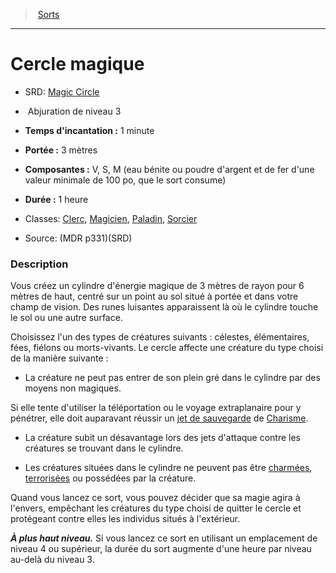 ﻿---
!SpellItem
Family: SpellHD
Level: 3
Type: Abjuration
CastingTime: 1 minute
Range: 3 mètres
Components: V, S, M (eau bénite ou poudre d'argent et de fer d'une valeur minimale de 100 po, que le sort consume)
Duration: 1 heure
Classes: '[Clerc](hd_cleric.md), [Magicien](hd_wizard.md), [Paladin](hd_paladin.md), [Sorcier](hd_warlock.md)'
Id: spells_hd.md#cercle-magique
ParentLink: spells_hd.md#sorts
Name: Cercle magique
ParentName: Sorts
NameLevel: 1
AltName: '[Magic Circle](srd_spells_magic_circle.md)'
Source: (MDR p331)(SRD)
Attributes:
  Name: Cercle magique
  Markdown: >+
    # <!--Name-->Cercle magique<!--/Name-->


    - SRD: <!--AltName-->[Magic Circle](srd_spells_magic_circle.md)<!--/AltName-->


    -  <!--Type-->Abjuration<!--/Type--> de niveau <!--Level-->3<!--/Level-->


    - **Temps d'incantation :** <!--CastingTime-->1 minute<!--/CastingTime-->


    - **Portée :** <!--Range-->3 mètres<!--/Range-->


    - **Composantes :** <!--Components-->V, S, M (eau bénite ou poudre d'argent et de fer d'une valeur minimale de 100 po, que le sort consume)<!--/Components-->


    - **Durée :** <!--Duration-->1 heure<!--/Duration-->


    - Classes: <!--Classes-->[Clerc](hd_cleric.md), [Magicien](hd_wizard.md), [Paladin](hd_paladin.md), [Sorcier](hd_warlock.md)<!--/Classes-->


    - Source: <!--Source-->(MDR p331)(SRD)<!--/Source-->


    ### Description


    Vous créez un cylindre d'énergie magique de 3 mètres de rayon pour 6 mètres de haut, centré sur un point au sol situé à portée et dans votre champ de vision. Des runes luisantes apparaissent là où le cylindre touche le sol ou une autre surface.


    Choisissez l'un des types de créatures suivants : célestes, élémentaires, fées, fiélons ou morts-vivants. Le cercle affecte une créature du type choisi de la manière suivante :


    * La créature ne peut pas entrer de son plein gré dans le cylindre par des moyens non magiques.


    Si elle tente d'utiliser la téléportation ou le voyage extraplanaire pour y pénétrer, elle doit auparavant réussir un [jet de sauvegarde](hd_abilities_jets_de_sauvegarde.md) de [Charisme](hd_abilities_charisma.md).


    * La créature subit un désavantage lors des jets d'attaque contre les créatures se trouvant dans le cylindre.


    * Les créatures situées dans le cylindre ne peuvent pas être [charmées](hd_conditions_charme.md), [terrorisées](hd_conditions_terrorise.md) ou possédées par la créature.


    Quand vous lancez ce sort, vous pouvez décider que sa magie agira à l'envers, empêchant les créatures du type choisi de quitter le cercle et protégeant contre elles les individus situés à l'extérieur.


    **_À plus haut niveau._** Si vous lancez ce sort en utilisant un emplacement de niveau 4 ou supérieur, la durée du sort augmente d'une heure par niveau au-delà du niveau 3.

  AltName: '[Magic Circle](srd_spells_magic_circle.md)'
  Type: Abjuration
  Level: 3
  CastingTime: 1 minute
  Range: 3 mètres
  Components: V, S, M (eau bénite ou poudre d'argent et de fer d'une valeur minimale de 100 po, que le sort consume)
  Duration: 1 heure
  Classes: '[Clerc](hd_cleric.md), [Magicien](hd_wizard.md), [Paladin](hd_paladin.md), [Sorcier](hd_warlock.md)'
  Source: (MDR p331)(SRD)
AttributesDictionary: >+
  Name: Cercle magique

  Markdown: >+

    # <!--Name-->Cercle magique<!--/Name-->





    - SRD: <!--AltName-->[Magic Circle](srd_spells_magic_circle.md)<!--/AltName-->





    -  <!--Type-->Abjuration<!--/Type--> de niveau <!--Level-->3<!--/Level-->





    - **Temps d'incantation :** <!--CastingTime-->1 minute<!--/CastingTime-->





    - **Portée :** <!--Range-->3 mètres<!--/Range-->





    - **Composantes :** <!--Components-->V, S, M (eau bénite ou poudre d'argent et de fer d'une valeur minimale de 100 po, que le sort consume)<!--/Components-->





    - **Durée :** <!--Duration-->1 heure<!--/Duration-->





    - Classes: <!--Classes-->[Clerc](hd_cleric.md), [Magicien](hd_wizard.md), [Paladin](hd_paladin.md), [Sorcier](hd_warlock.md)<!--/Classes-->





    - Source: <!--Source-->(MDR p331)(SRD)<!--/Source-->





    ### Description





    Vous créez un cylindre d'énergie magique de 3 mètres de rayon pour 6 mètres de haut, centré sur un point au sol situé à portée et dans votre champ de vision. Des runes luisantes apparaissent là où le cylindre touche le sol ou une autre surface.





    Choisissez l'un des types de créatures suivants : célestes, élémentaires, fées, fiélons ou morts-vivants. Le cercle affecte une créature du type choisi de la manière suivante :





    * La créature ne peut pas entrer de son plein gré dans le cylindre par des moyens non magiques.





    Si elle tente d'utiliser la téléportation ou le voyage extraplanaire pour y pénétrer, elle doit auparavant réussir un [jet de sauvegarde](hd_abilities_jets_de_sauvegarde.md) de [Charisme](hd_abilities_charisma.md).





    * La créature subit un désavantage lors des jets d'attaque contre les créatures se trouvant dans le cylindre.





    * Les créatures situées dans le cylindre ne peuvent pas être [charmées](hd_conditions_charme.md), [terrorisées](hd_conditions_terrorise.md) ou possédées par la créature.





    Quand vous lancez ce sort, vous pouvez décider que sa magie agira à l'envers, empêchant les créatures du type choisi de quitter le cercle et protégeant contre elles les individus situés à l'extérieur.





    **_À plus haut niveau._** Si vous lancez ce sort en utilisant un emplacement de niveau 4 ou supérieur, la durée du sort augmente d'une heure par niveau au-delà du niveau 3.



  AltName: '[Magic Circle](srd_spells_magic_circle.md)'

  Type: Abjuration

  Level: 3

  CastingTime: 1 minute

  Range: 3 mètres

  Components: V, S, M (eau bénite ou poudre d'argent et de fer d'une valeur minimale de 100 po, que le sort consume)

  Duration: 1 heure

  Classes: '[Clerc](hd_cleric.md), [Magicien](hd_wizard.md), [Paladin](hd_paladin.md), [Sorcier](hd_warlock.md)'

  Source: (MDR p331)(SRD)

---
> [Sorts](hd_spells.md)

---

# Cercle magique

- SRD: [Magic Circle](srd_spells_magic_circle.md)

-  Abjuration de niveau 3

- **Temps d'incantation :** 1 minute

- **Portée :** 3 mètres

- **Composantes :** V, S, M (eau bénite ou poudre d'argent et de fer d'une valeur minimale de 100 po, que le sort consume)

- **Durée :** 1 heure

- Classes: [Clerc](hd_cleric.md), [Magicien](hd_wizard.md), [Paladin](hd_paladin.md), [Sorcier](hd_warlock.md)

- Source: (MDR p331)(SRD)

### Description

Vous créez un cylindre d'énergie magique de 3 mètres de rayon pour 6 mètres de haut, centré sur un point au sol situé à portée et dans votre champ de vision. Des runes luisantes apparaissent là où le cylindre touche le sol ou une autre surface.

Choisissez l'un des types de créatures suivants : célestes, élémentaires, fées, fiélons ou morts-vivants. Le cercle affecte une créature du type choisi de la manière suivante :

* La créature ne peut pas entrer de son plein gré dans le cylindre par des moyens non magiques.

Si elle tente d'utiliser la téléportation ou le voyage extraplanaire pour y pénétrer, elle doit auparavant réussir un [jet de sauvegarde](hd_abilities_jets_de_sauvegarde.md) de [Charisme](hd_abilities_charisma.md).

* La créature subit un désavantage lors des jets d'attaque contre les créatures se trouvant dans le cylindre.

* Les créatures situées dans le cylindre ne peuvent pas être [charmées](hd_conditions_charme.md), [terrorisées](hd_conditions_terrorise.md) ou possédées par la créature.

Quand vous lancez ce sort, vous pouvez décider que sa magie agira à l'envers, empêchant les créatures du type choisi de quitter le cercle et protégeant contre elles les individus situés à l'extérieur.

**_À plus haut niveau._** Si vous lancez ce sort en utilisant un emplacement de niveau 4 ou supérieur, la durée du sort augmente d'une heure par niveau au-delà du niveau 3.


